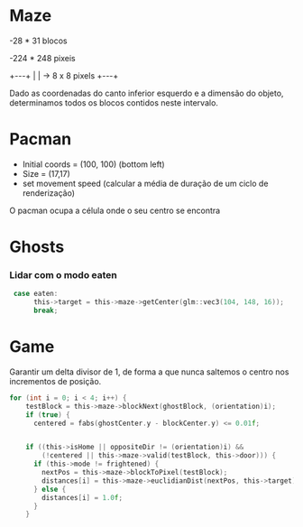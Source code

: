 # Maze

-28 * 31 blocos

-224 * 248 pixeis

+---+
|   | -> 8 x 8 pixels
+---+

Dado as coordenadas do canto inferior esquerdo e a dimensão do objeto,
determinamos todos os blocos contidos neste intervalo.

# Pacman

- Initial coords = (100, 100) (bottom left)
- Size = (17,17)
- set movement speed (calcular a média de duração de um ciclo de renderização)

O pacman ocupa a célula onde o seu centro se encontra

# Ghosts

### Lidar com o modo eaten
~~~c
 case eaten:
      this->target = this->maze->getCenter(glm::vec3(104, 148, 16));
      break;
~~~

# Game

Garantir um delta divisor de 1, de forma a que nunca saltemos o centro nos
incrementos de posição.















~~~c
for (int i = 0; i < 4; i++) {
    testBlock = this->maze->blockNext(ghostBlock, (orientation)i);
    if (true) {
      centered = fabs(ghostCenter.y - blockCenter.y) <= 0.01f;


    if ((this->isHome || oppositeDir != (orientation)i) &&
        (!centered || this->maze->valid(testBlock, this->door))) {
      if (this->mode != frightened) {
        nextPos = this->maze->blockToPixel(testBlock);
        distances[i] = this->maze->euclidianDist(nextPos, this->target);
      } else {
        distances[i] = 1.0f;
      }
    }
~~~
